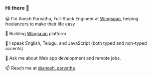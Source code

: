 ### Hi there 👋

😀 I'm Anesh Parvatha, Full-Stack Engineer at [Wingspan](https://wingspan.app/), helping freelancers to make their life easy

🔭 Building [Wingspan](https://wingspan.app/) platform

🎤 I speak English, Telugu, and JavaScript (both typed and non-typed accents)

💬 Ask me about Web app development and remote jobs.

📫 Reach me at [@anesh_parvatha](https://topmate.io/anesh_parvatha)
